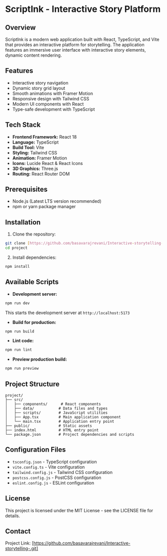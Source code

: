# ScriptInk - Interactive Story Platform

## Overview
ScriptInk is a modern web application built with React, TypeScript, and Vite that provides an interactive platform for storytelling. The application features an immersive user interface with interactive story elements, dynamic content rendering.

## Features
- Interactive story navigation
- Dynamic story grid layout
- Smooth animations with Framer Motion
- Responsive design with Tailwind CSS
- Modern UI components with React
- Type-safe development with TypeScript

## Tech Stack
- **Frontend Framework:** React 18
- **Language:** TypeScript
- **Build Tool:** Vite
- **Styling:** Tailwind CSS
- **Animation:** Framer Motion
- **Icons:** Lucide React & React Icons
- **3D Graphics:** Three.js
- **Routing:** React Router DOM

## Prerequisites
- Node.js (Latest LTS version recommended)
- npm or yarn package manager

## Installation

1. Clone the repository:
```bash
git clone [https://github.com/basavarajrevani/Interactive-storytelling-.git]
cd project
```

2. Install dependencies:
```bash
npm install
```

## Available Scripts

- **Development server:**
```bash
npm run dev
```
This starts the development server at `http://localhost:5173`

- **Build for production:**
```bash
npm run build
```

- **Lint code:**
```bash
npm run lint
```

- **Preview production build:**
```bash
npm run preview
```

## Project Structure
```
project/
├── src/
│   ├── components/      # React components
│   ├── data/           # Data files and types
│   ├── scripts/        # JavaScript utilities
│   ├── App.tsx         # Main application component
│   └── main.tsx        # Application entry point
├── public/             # Static assets
├── index.html          # HTML entry point
└── package.json        # Project dependencies and scripts
```

## Configuration Files
- `tsconfig.json` - TypeScript configuration
- `vite.config.ts` - Vite configuration
- `tailwind.config.js` - Tailwind CSS configuration
- `postcss.config.js` - PostCSS configuration
- `eslint.config.js` - ESLint configuration


## License
This project is licensed under the MIT License - see the LICENSE file for details.

## Contact
Project Link: [https://github.com/basavarajrevani/Interactive-storytelling-.git]
